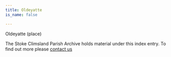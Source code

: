 ```yaml
---
title: Oldeyatte
is_name: false

---
```


Oldeyatte (place)


The Stoke Climsland Parish Archive holds material under this index entry. To find out more please [contact us](/contact/)
